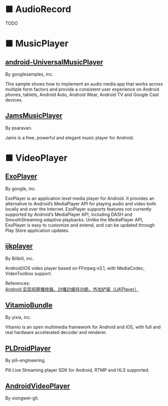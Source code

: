 # ■ AudioRecord

TODO

# ■ MusicPlayer

## [android-UniversalMusicPlayer](https://github.com/googlesamples/android-UniversalMusicPlayer)

By googlesamples, inc.

This sample shows how to implement an audio media app that works across multiple form factors and provide a consistent user experience on Android phones, tablets, Android Auto, Android Wear, Android TV and Google Cast devices.

## [JamsMusicPlayer](https://github.com/psaravan/JamsMusicPlayer)

By psaravan.

Jams is a free, powerful and elegant music player for Android. 

# ■ VideoPlayer

## [ExoPlayer](https://github.com/google/ExoPlayer)

By google, inc.

ExoPlayer is an application level media player for Android. It provides an alternative to Android’s MediaPlayer API for playing audio and video both locally and over the Internet. ExoPlayer supports features not currently supported by Android’s MediaPlayer API, including DASH and SmoothStreaming adaptive playbacks. Unlike the MediaPlayer API, ExoPlayer is easy to customize and extend, and can be updated through Play Store application updates.

## [ijkplayer](https://github.com/Bilibili/ijkplayer)

By Bilibili, inc.

Android/iOS video player based on FFmpeg n3.1, with MediaCodec, VideoToolbox support.

References: [Android 实现视屏播放器、边播边缓存功能、外加铲屎（IJKPlayer）](http://www.jianshu.com/p/9fe377dd9750)

## [VitamioBundle](https://github.com/yixia/VitamioBundle)

By yixia, inc.

Vitamio is an open multimedia framework for Android and iOS, with full and real hardware accelerated decoder and renderer.

## [PLDroidPlayer](https://github.com/pili-engineering/PLDroidPlayer)

By pili-engineering.

Pili Live Streaming player SDK for Android, RTMP and HLS supported.

## [AndroidVideoPlayer](https://github.com/xiongwei-git/AndroidVideoPlayer)

By xiongwei-git.

